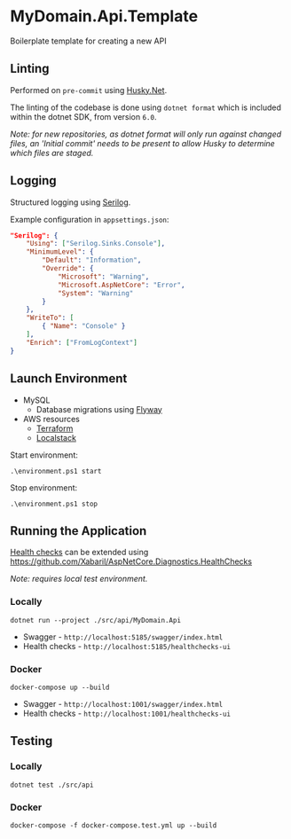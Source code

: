 # MyDomain.Api.Template
Boilerplate template for creating a new API

## Linting

Performed on `pre-commit` using [Husky.Net](https://alirezanet.github.io/Husky.Net/).

The linting of the codebase is done using `dotnet format` which is included within the dotnet SDK, from version `6.0`.

_Note: for new repositories, as dotnet format will only run against changed files, an 'Initial commit' needs to be present to allow Husky to determine which files are staged._

## Logging

Structured logging using [Serilog](https://serilog.net/).

Example configuration in `appsettings.json`:

```json
"Serilog": {
    "Using": ["Serilog.Sinks.Console"],
    "MinimumLevel": {
        "Default": "Information",
        "Override": {
            "Microsoft": "Warning",
            "Microsoft.AspNetCore": "Error",
            "System": "Warning"
        }
    },
    "WriteTo": [
        { "Name": "Console" }
    ],
    "Enrich": ["FromLogContext"]
}
```

## Launch Environment

* MySQL
  * Database migrations using [Flyway](https://flywaydb.org/)
* AWS resources
  * [Terraform](https://registry.terraform.io/providers/hashicorp/aws/latest/docs/guides/custom-service-endpoints#localstack)
  * [Localstack](https://github.com/localstack/localstack) 

Start environment:

`.\environment.ps1 start`

Stop environment:

`.\environment.ps1 stop`

## Running the Application

[Health checks](https://docs.microsoft.com/en-us/aspnet/core/host-and-deploy/health-checks) can be extended using https://github.com/Xabaril/AspNetCore.Diagnostics.HealthChecks

_Note: requires local test environment._

### Locally

`dotnet run --project ./src/api/MyDomain.Api`

* Swagger - `http://localhost:5185/swagger/index.html`
* Health checks - `http://localhost:5185/healthchecks-ui`

### Docker

`docker-compose up --build`

* Swagger - `http://localhost:1001/swagger/index.html`
* Health checks - `http://localhost:1001/healthchecks-ui`

## Testing

### Locally

`dotnet test ./src/api`

### Docker

`docker-compose -f docker-compose.test.yml up --build`
